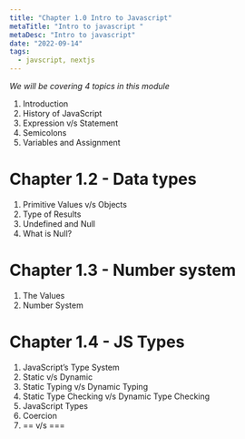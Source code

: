 ```yaml
---
title: "Chapter 1.0 Intro to Javascript"
metaTitle: "Intro to javascript "
metaDesc: "Intro to javascript"
date: "2022-09-14"
tags:
  - javscript, nextjs
---
```


_We will be covering 4 topics in this module_

1. Introduction
2. History of JavaScript
3. Expression v/s Statement
4. Semicolons
5. Variables and Assignment

# Chapter 1.2 - Data types

1. Primitive Values v/s Objects
2. Type of Results
3. Undefined and Null
4. What is Null?

# Chapter 1.3 - Number system

1. The Values
2. Number System

# Chapter 1.4 - JS Types

1. JavaScript’s Type System
2. Static v/s Dynamic
3. Static Typing v/s Dynamic Typing
4. Static Type Checking v/s Dynamic Type Checking
5. JavaScript Types
6. Coercion
7. == v/s ===
